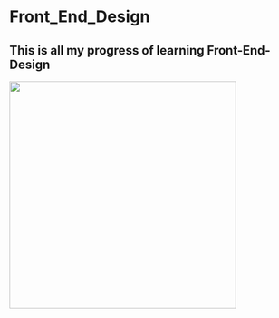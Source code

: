 # Front_End_Design
## This is all my progress of learning Front-End-Design
<img src="https://media.giphy.com/media/vFKqnCdLPNOKc/giphy.gif" width="400" height="400" />